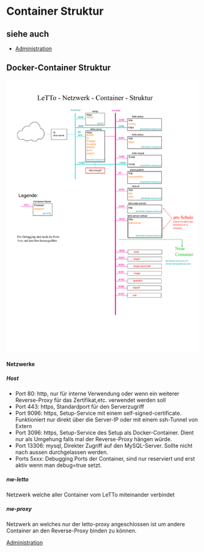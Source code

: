 # Container Struktur
##  siehe auch 
* [Administration](../Administration/index.md)

##  Docker-Container Struktur 
![LeTTo-Container-Struktur.png](LeTTo-Container-Struktur.png)
####  Netzwerke 
#####  Host 
* Port 80:  http,  nur für interne Verwendung oder wenn ein weiterer Reverse-Proxy für das Zertifikat,etc. verwendet werden soll
* Port 443: https, Standardport für den Serverzugriff
* Port 9096: https, Setup-Service mit einem self-signed-certificate. Funktioniert nur direkt über die Server-IP oder mit einem ssh-Tunnel von Extern
* Port 3096: https, Setup-Service des Setup als Docker-Container. Dient nur als Umgehung falls mal der Reverse-Proxy hängen würde.
* Port 13306: mysql, Direkter Zugriff auf den MySQL-Server. Sollte nicht nach aussen durchgelassen werden.
* Ports 5xxx: Debugging Ports der Container, sind nur reserviert und erst aktiv wenn man debug=true setzt.
#####  nw-letto 
Netzwerk welche aller Container vom LeTTo miteinander verbindet
#####  nw-proxy 
Netzwerk an welches nur der letto-proxy angeschlossen ist um andere Container an den Reverse-Proxy binden zu können.

[Administration](../Administration/index.md)

